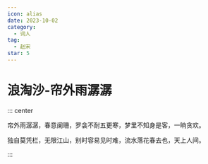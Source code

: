 ```yaml
---
icon: alias
date: 2023-10-02
category:
  - 词人
tag:
  - 赵宋
star: 5
---
```


# 浪淘沙-帘外雨潺潺


<!-- more -->


::: center 

帘外雨潺潺，春意阑珊，罗衾不耐五更寒，梦里不知身是客，一晌贪欢。

独自莫凭栏，无限江山，别时容易见时难，流水落花春去也，天上人间。

:::
